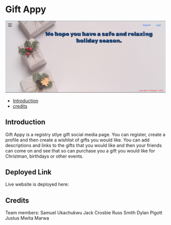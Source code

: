 # Gift Appy

![landing-page](assets/images/landing-page.png)


- [Introduction](#introduction)
- [credits](#credits)


## Introduction

Gift Appy is a registry stlye gift social media page.
You can register, create a profile and then create a wishlist of gifts you would like.
You can add descriptions and links to the gifts that you would like and then your friends can come on and see that so can purchase you a gift you would like for Christman, birthdays or other events.

## Deployed Link

Live website is deployed here: 


## Credits

Team members:
Samuel Ukachukwu
Jack Crosbie
Russ Smith
Dylan Pigott
Justus Mwita Marwa